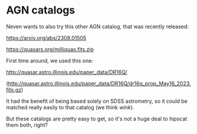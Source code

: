 # AGN catalogs

Neven wants to also try this other AGN catalog, that was recently released:

https://arxiv.org/abs/2308.01505

https://quasars.org/milliquas.fits.zip

First time around, we used this one:

http://quasar.astro.illinois.edu/paper_data/DR16Q/

(http://quasar.astro.illinois.edu/paper_data/DR16Q/dr16q_prop_May16_2023.fits.gz)

It had the benefit of being based solely on SDSS astrometry, so it could be matched
really easily to that catalog (we think *wink*).

But these catalogs are pretty easy to get, so it's not a huge deal to hipscat them both, right?


